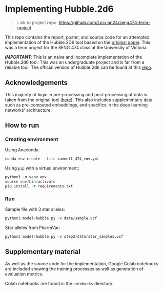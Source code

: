 # Implementing Hubble.2d6
> Link to project repo: https://github.com/Locrian24/seng474-term-project

This repo contains the report, poster, and source code for an attempted implementation of the Hubble.2D6
tool based on the [original paper](https://www.biorxiv.org/content/10.1101/684357v1). This was a term project for the SENG 474 class at the University of Victoria.

***IMPORTANT***: This is an naive and incomplete implementation of the Hubble.2d6 tool.
This was an undergraduate project and is far from a reliable tool. The official version of Hubble.2d6 can be found at this [repo](https://github.com/gregmcinnes/Hubble2D6).

## Acknowledgements

This majority of logic in pre-processing and post-processing of data is taken from the original tool ([here](https://github.com/gregmcinnes/Hubble2D6)).
This also includes supplementary data such as pre-computed embeddings, and specifics in the deep learning networks' architecture.

## How to run

### Creating environment

Using Anaconda:
```python
conda env create --file cannett_474_env.yml
```

Using `pip` with a virtual environment:
```python
python3 -m venv env
source env/bin/activate
pip install -r requirements.txt
```

### Run

Sample file with 3 star alleles:
```python
python3 model/hubble.py -v data/sample.vcf
```

Star alleles from PharmVar:
```python
python3 model/hubble.py -v step3/data/star_samples.vcf
```

## Supplementary material
As well as the source code for the implementation, Google Colab notebooks are included showing the training processes as well as generation of evaluation metrics.

Colab notebooks are found in the `notebooks` directory.


